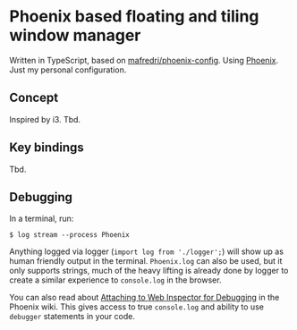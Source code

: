 # Phoenix based floating and tiling window manager

Written in TypeScript, based on [mafredri/phoenix-config](https://github.com/mafredri/phoenix-config). Using [Phoenix](https://github.com/kasper/phoenix). Just my personal configuration.

## Concept

Inspired by i3. Tbd.

## Key bindings

Tbd.

## Debugging

In a terminal, run:

```console
$ log stream --process Phoenix
```

Anything logged via logger (`import log from './logger';`) will show up as human friendly output in the terminal. `Phoenix.log` can also be used, but it only supports strings, much of the heavy lifting is already done by logger to create a similar experience to `console.log` in the browser.

You can also read about [Attaching to Web Inspector for Debugging](https://github.com/kasper/phoenix/wiki/Attaching-to-Web-Inspector-for-Debugging) in the Phoenix wiki. This gives access to true `console.log` and ability to use `debugger` statements in your code.
